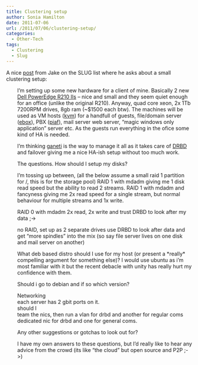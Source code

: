 ```yaml
---
title: Clustering setup
author: Sonia Hamilton
date: 2011-07-06
url: /2011/07/06/clustering-setup/
categories:
  - Other-Tech
tags:
  - Clustering
  - Slug
---
```

A nice [post][1] from Jake on the SLUG list where he asks about a small clustering setup:

<p style="padding-left:30px;">
  I&#8217;m setting up some new hardware for a client of mine. Basically 2 new <a href="http://www.dell.com/au/business/p/poweredge-r210-2/pd">Dell PowerEdge R210 IIs</a> &#8211; nice and small and they seem quiet enough for an office (unlike the original R210). Anyway, quad core xeon, 2x 1Tb 7200RPM drives, 8gb ram (~$1500 each btw). The machines will be used as VM hosts (<a href="http://www.linux-kvm.org/page/Main_Page">kvm</a>) for a handfull of guests, file/domain server (<a href="http://www.zentyal.org/">ebox</a>), PBX (<a href="http://pbxinaflash.net/">piaf</a>), mail server web server, &#8220;magic windows only application&#8221; server etc. As the guests run everything in the ofice some kind of HA is needed.
</p>

<p style="padding-left:30px;">
  I&#8217;m thinking <a href="http://code.google.com/p/ganeti/">ganeti</a> is the way to manage it all as it takes care of <a href="http://www.drbd.org/">DRBD</a> and failover giving me a nice HA-ish setup without too much work.
</p>

<p style="padding-left:30px;">
  The questions. How should I setup my disks?
</p>

<p style="padding-left:30px;">
  I&#8217;m tossing up between, (all the below assume a small raid 1 partition for /, this is for the storage pool) RAID 1 with mdadm giving me 1 disk read speed but the ability to read 2 streams. RAID 1 with mdadm and fancyness giving me 2x read speed for a single stream, but normal behaviour for multiple streams and 1x write.
</p>

<p style="padding-left:30px;">
  RAID 0 with mdadm 2x read, 2x write and trust DRBD to look after my data ;->
</p>

<p style="padding-left:30px;">
  no RAID, set up as 2 separate drives use DRBD to look after data and get &#8220;more spindles&#8221; into the mix (so say file server lives on one disk and mail server on another)
</p>

<p style="padding-left:30px;">
  What deb based distro should I use for my host (or present a *really* compelling argument for something else)? I would use ubuntu as i&#8217;m most familiar with it but the recent debacle with unity has really hurt my confidence with them.
</p>

<p style="padding-left:30px;">
  Should i go to debian and if so which version?
</p>

<p style="padding-left:30px;">
  Networking<br /> each server has 2 gbit ports on it.<br /> should I<br /> team the nics, then run a vlan for drbd and another for regular coms<br /> dedicated nic for drbd and one for general coms.
</p>

<p style="padding-left:30px;">
  Any other suggestions or gotchas to look out for?
</p>

<p style="padding-left:30px;">
  I have my own answers to these questions, but I&#8217;d really like to hear any advice from the crowd (its like &#8220;the cloud&#8221; but open source and P2P ;->)
</p>

 [1]: http://lists.slug.org.au/archives/slug/2011/06/msg00014.html

